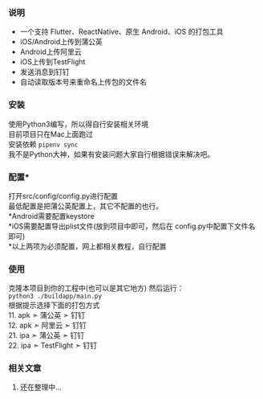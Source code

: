 ### 说明
* 一个支持 Flutter、ReactNative、原生 Android、iOS 的打包工具
* iOS/Android上传到蒲公英
* Android上传阿里云
* iOS上传到TestFlight
* 发送消息到钉钉
* 自动读取版本号来重命名上传包的文件名

### 安装
使用Python3编写，所以得自行安装相关环境<br/>
目前项目只在Mac上面跑过 <br/>
安装依赖 `pipenv sync` <br/>
我不是Python大神，如果有安装问题大家自行根据错误来解决吧。
### 配置*
打开src/config/config.py进行配置 <br/>
最低配置是把蒲公英配置上，其它不配置的也行。 <br/>
*Android需要配置keystore <br/>
*iOS需要配置导出plist文件(放到项目中即可，然后在 config.py中配置下文件名即可) <br/>
*以上两项为必须配置，网上都相关教程，自行配置
### 使用
克隆本项目到你的工程中(也可以是其它地方) 然后运行： <br/>
 `python3 ./buildapp/main.py` <br/>
根据提示选择下面的打包方式<br/>
 11. apk ➣ 蒲公英 ➣ 钉钉<br/>
 12. apk ➣ 阿里云 ➣ 钉钉<br/>
 21. ipa ➣ 蒲公英 ➣ 钉钉<br/>
 22. ipa ➣ TestFlight ➣ 钉钉
### 相关文章
 1. 还在整理中...
 

